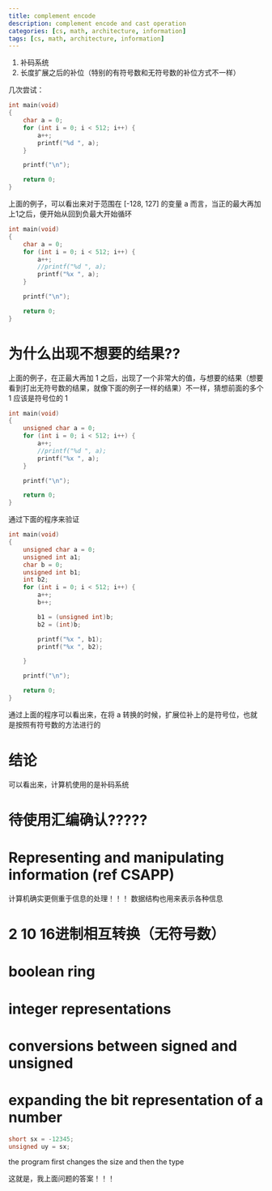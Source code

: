 ```yaml
---
title: complement encode
description: complement encode and cast operation
categories: [cs, math, architecture, information]
tags: [cs, math, architecture, information]
---
```



1. 补码系统
2. 长度扩展之后的补位（特别的有符号数和无符号数的补位方式不一样）


几次尝试：

```c
int main(void)
{
    char a = 0;
    for (int i = 0; i < 512; i++) {
        a++;
        printf("%d ", a);
    }

    printf("\n");

    return 0;
}

```
上面的例子，可以看出来对于范围在 [-128, 127] 的变量 a 而言，当正的最大再加上1之后，便开始从回到负最大开始循环


```c
int main(void)
{
    char a = 0;
    for (int i = 0; i < 512; i++) {
        a++;
        //printf("%d ", a);
        printf("%x ", a);
    }

    printf("\n");

    return 0;
}

```

# 为什么出现不想要的结果??
上面的例子，在正最大再加 1 之后，出现了一个非常大的值，与想要的结果（想要看到打出无符号数的结果，就像下面的例子一样的结果）不一样，猜想前面的多个 1 应该是符号位的 1

```c
int main(void)
{
    unsigned char a = 0;
    for (int i = 0; i < 512; i++) {
        a++;
        //printf("%d ", a);
        printf("%x ", a);
    }

    printf("\n");

    return 0;
}

```

通过下面的程序来验证
```c
int main(void)
{
    unsigned char a = 0;
    unsigned int a1;
    char b = 0;
    unsigned int b1;
    int b2;
    for (int i = 0; i < 512; i++) {
        a++;
        b++;

        b1 = (unsigned int)b;
        b2 = (int)b;

        printf("%x ", b1);
        printf("%x ", b2);

    }

    printf("\n");

    return 0;
}


```


通过上面的程序可以看出来，在将 a 转换的时候，扩展位补上的是符号位，也就是按照有符号数的方法进行的



# 结论
可以看出来，计算机使用的是补码系统

# 待使用汇编确认?????



# Representing and manipulating information (ref CSAPP)
计算机确实更侧重于信息的处理！！！
数据结构也用来表示各种信息


# 2 10 16进制相互转换（无符号数）
# boolean ring



# integer representations
# conversions between signed and unsigned 
# expanding the bit representation of a number
```c
short sx = -12345;
unsigned uy = sx;
```
the program first changes the size and then the type

这就是，我上面问题的答案！！！



